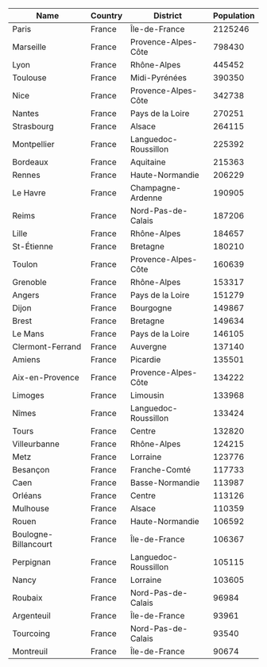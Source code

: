 | Name | Country | District | Population |
| --- | --- | --- | --- |
| Paris | France | Île-de-France | 2125246 |  |
| Marseille | France | Provence-Alpes-Côte | 798430 |  |
| Lyon | France | Rhône-Alpes | 445452 |  |
| Toulouse | France | Midi-Pyrénées | 390350 |  |
| Nice | France | Provence-Alpes-Côte | 342738 |  |
| Nantes | France | Pays de la Loire | 270251 |  |
| Strasbourg | France | Alsace | 264115 |  |
| Montpellier | France | Languedoc-Roussillon | 225392 |  |
| Bordeaux | France | Aquitaine | 215363 |  |
| Rennes | France | Haute-Normandie | 206229 |  |
| Le Havre | France | Champagne-Ardenne | 190905 |  |
| Reims | France | Nord-Pas-de-Calais | 187206 |  |
| Lille | France | Rhône-Alpes | 184657 |  |
| St-Étienne | France | Bretagne | 180210 |  |
| Toulon | France | Provence-Alpes-Côte | 160639 |  |
| Grenoble | France | Rhône-Alpes | 153317 |  |
| Angers | France | Pays de la Loire | 151279 |  |
| Dijon | France | Bourgogne | 149867 |  |
| Brest | France | Bretagne | 149634 |  |
| Le Mans | France | Pays de la Loire | 146105 |  |
| Clermont-Ferrand | France | Auvergne | 137140 |  |
| Amiens | France | Picardie | 135501 |  |
| Aix-en-Provence | France | Provence-Alpes-Côte | 134222 |  |
| Limoges | France | Limousin | 133968 |  |
| Nîmes | France | Languedoc-Roussillon | 133424 |  |
| Tours | France | Centre | 132820 |  |
| Villeurbanne | France | Rhône-Alpes | 124215 |  |
| Metz | France | Lorraine | 123776 |  |
| Besançon | France | Franche-Comté | 117733 |  |
| Caen | France | Basse-Normandie | 113987 |  |
| Orléans | France | Centre | 113126 |  |
| Mulhouse | France | Alsace | 110359 |  |
| Rouen | France | Haute-Normandie | 106592 |  |
| Boulogne-Billancourt | France | Île-de-France | 106367 |  |
| Perpignan | France | Languedoc-Roussillon | 105115 |  |
| Nancy | France | Lorraine | 103605 |  |
| Roubaix | France | Nord-Pas-de-Calais | 96984 |  |
| Argenteuil | France | Île-de-France | 93961 |  |
| Tourcoing | France | Nord-Pas-de-Calais | 93540 |  |
| Montreuil | France | Île-de-France | 90674 |  |
